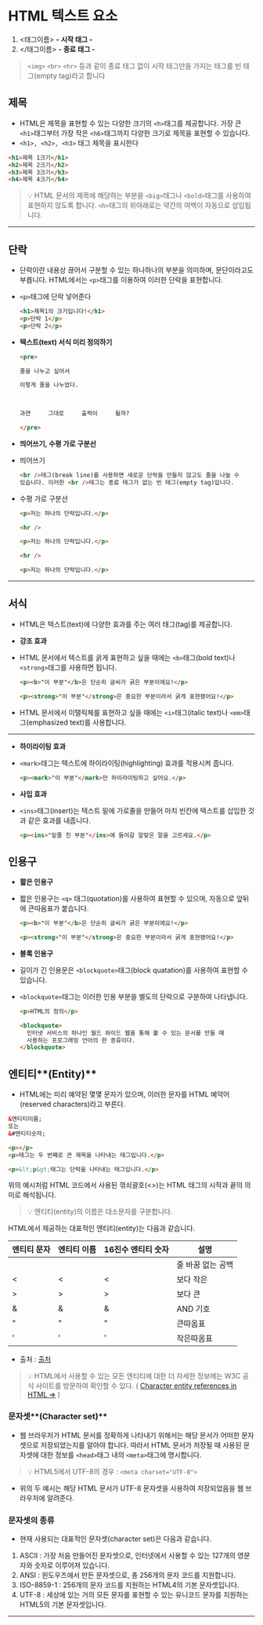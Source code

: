 # HTML 텍스트 요소

1. <태그이름> **- 시작 태그 -**
2. </태그이름> **- 종료 태그 -**

> `<img>` `<br>` `<hr>` 등과 같이 종료 태그 없이 시작 태그만을 가지는 태그를 빈 태그(empty tag)라고 합니다

## 제목

- HTML은 제목을 표현할 수 있는 다양한 크기의 `<h>`태그를 제공합니다.
  가장 큰 `<h1>`태그부터 가장 작은 `<h6>`태그까지 다양한 크기로 제목을 표현할 수 있습니다.
- `<h1>, <h2>, <h3>` 태그 제목을 표시한다

```html
<h1>제목 1크기</h1>
<h2>제목 2크기</h2>
<h3>제목 3크기</h3>
<h4>제목 4크기</h4>
```

> 💡 HTML 문서의 제목에 해당하는 부분을 `<big>`태그나 `<bold>`태그를 사용하여 표현하지 않도록 합니다.
> `<h>`태그의 위아래로는 약간의 여백이 자동으로 삽입됩니다.

---

## 단락

- 단락이란 내용상 끊어서 구분할 수 있는 하나하나의 부분을 의미하며, 문단이라고도 부릅니다.
  HTML에서는 `<p>`태그를 이용하여 이러한 단락을 표현합니다.

- `<p>`태그에 단락 넣어준다

  ```html
  <h1>제목1의 크기입니다!</h1>
  <p>단락 1</p>
  <p>단락 2</p>
  ```

- **텍스트(text) 서식 미리 정의하기**

  ```html
  <pre>
  
  줄을 나누고 싶어서
  
  이렇게 줄을 나누었다.
  
   
  
  과연     그대로     출력이     될까?
  
  </pre>
  ```

- **띄어쓰기, 수평 가로 구분선**
- 띄어쓰기

  ```html
  <br />태그(break line)를 사용하면 새로운 단락을 만들지 않고도 줄을 나눌 수
  있습니다. 이러한 <br />태그는 종료 태그가 없는 빈 태그(empty tag)입니다.
  ```

- 수평 가로 구분선

  ```html
  <p>저는 하나의 단락입니다.</p>

  <hr />

  <p>저는 하나의 단락입니다.</p>

  <hr />

  <p>저는 하나의 단락입니다.</p>
  ```

---

## 서식

- HTML은 텍스트(text)에 다양한 효과를 주는 여러 태그(tag)를 제공합니다.

- **강조 효과**
- HTML 문서에서 텍스트를 굵게 표현하고 싶을 때에는 `<b>`태그(bold text)나 `<strong>`태그를 사용하면 됩니다.

  ```html
  <p><b>"이 부분"</b>은 단순히 글씨가 굵은 부분이에요!</p>

  <p><strong>"이 부분"</strong>은 중요한 부분이라서 굵게 표현됐어요!</p>
  ```

- HTML 문서에서 이탤릭체를 표현하고 싶을 때에는 `<i>`태그(italic text)나 `<em>`태그(emphasized text)를 사용합니다.

---

- **하이라이팅 효과**
- `<mark>`태그는 텍스트에 하이라이팅(highlighting) 효과를 적용시켜 줍니다.

  ```html
  <p><mark>"이 부분"</mark>만 하이라이팅하고 싶어요.</p>
  ```

- **사입 효과**
- `<ins>`태그(insert)는 텍스트 밑에 가로줄을 만들어 마치 빈칸에 텍스트를 삽입한 것과 같은 효과를 내줍니다.

  ```html
  <p><ins>"밑줄 친 부분"</ins>에 들어갈 알맞은 말을 고르세요.</p>
  ```

## 인용구

- **짧은 인용구**
- 짧은 인용구는 `<q>` 태그(quotation)를 사용하여 표현할 수 있으며, 자동으로 앞뒤에 큰따옴표가 붙습니다.

  ```html
  <p><b>"이 부분"</b>은 단순히 글씨가 굵은 부분이에요!</p>

  <p><strong>"이 부분"</strong>은 중요한 부분이라서 굵게 표현됐어요!</p>
  ```

- **블록 인용구**

- 길이가 긴 인용문은 `<blockquote>`태그(block quatation)를 사용하여 표현할 수 있습니다.
- `<blockquote>`태그는 이러한 인용 부분을 별도의 단락으로 구분하여 나타냅니다.

  ```html
  <p>HTML의 정의</p>

  <blockquote>
    인터넷 서비스의 하나인 월드 와이드 웹을 통해 볼 수 있는 문서를 만들 때
    사용하는 프로그래밍 언어의 한 종류이다.
  </blockquote>
  ```

## 엔티티**(Entity)**

- HTML에는 미리 예약된 몇몇 문자가 있으며, 이러한 문자를 HTML 예약어(reserved characters)라고 부른다.

```html
&엔티티이름;
또는
&#엔티티숫자;
```

```html
<p></p>
<p>태그는 두 번째로 큰 제목을 나타내는 태그입니다.</p>

<p>&lt;p&gt;태그는 단락을 나타내는 태그입니다.</p>
```

위의 예시처럼 HTML 코드에서 사용된 꺾쇠괄호(<>)는 HTML 태그의 시작과 끝의 의미로 해석됩니다.

> 💡 엔티티(entity)의 이름은 대소문자를 구분합니다.

HTML에서 제공하는 대표적인 엔티티(entity)는 다음과 같습니다.

| 엔티티 문자 | 엔티티 이름 | 16진수 엔티티 숫자 | 설명              |
| ----------- | ----------- | ------------------ | ----------------- |
|             | &nbsp;      | &#160;             | 줄 바꿈 없는 공백 |
| <           | &lt;        | &#60;              | 보다 작은         |
| >           | &gt;        | &#62;              | 보다 큰           |
| &           | &amp;       | &#38;              | AND 기호          |
| "           | &quot;      | &#34;              | 큰따옴표          |
| '           | &apos;      | &#39;              | 작은따옴표        |

- 출처 : [출처](http://www.tcpschool.com/html/html_text_entities)

> 💡 HTML에서 사용할 수 있는 모든 엔티티에 대한 더 자세한 정보에는 W3C 공식 사이트를 방문하여 확인할 수 있다. ( [Character entity references in HTML =>](https://www.w3.org/TR/html4/sgml/entities.html) )

### 문자셋**(Character set)**

- 웹 브라우저가 HTML 문서를 정확하게 나타내기 위해서는 해당 문서가 어떠한 문자셋으로 저장되었는지를 알아야 합니다.
  따라서 HTML 문서가 저장될 때 사용된 문자셋에 대한 정보를 `<head>`태그 내의 `<meta>`태그에 명시합니다.

> 💡 HTML5에서 UTF-8의 경우 : `<meta charset="UTF-8">`

- 위의 두 예시는 해당 HTML 문서가 UTF-8 문자셋을 사용하여 저장되었음을 웹 브라우저에 알려준다.

### 문자셋의 종류

- 현재 사용되는 대표적인 문자셋(character set)은 다음과 같습니다.

1. ASCII : 가장 처음 만들어진 문자셋으로, 인터넷에서 사용할 수 있는 127개의 영문자와 숫자로 이루어져 있습니다.
2. ANSI : 윈도우즈에서 만든 문자셋으로, 총 256개의 문자 코드를 지원합니다.
3. ISO-8859-1 : 256개의 문자 코드를 지원하는 HTML4의 기본 문자셋입니다.
4. UTF-8 : 세상에 있는 거의 모든 문자를 표현할 수 있는 유니코드 문자를 지원하는 HTML5의 기본 문자셋입니다.

---
